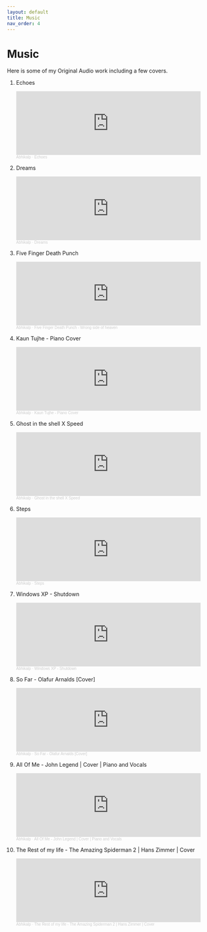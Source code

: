 ```yaml
---
layout: default
title: Music
nav_order: 4
---
```


# Music

Here is some of my Original Audio work including a few covers.

1. Echoes 
	<iframe width="100%" height="166" scrolling="no" frameborder="no" allow="autoplay" src="https://w.soundcloud.com/player/?url=https%3A//api.soundcloud.com/tracks/223260967&color=%23ff5500&auto_play=false&hide_related=false&show_comments=true&show_user=true&show_reposts=false&show_teaser=true"></iframe><div style="font-size: 10px; color: #cccccc;line-break: anywhere;word-break: normal;overflow: hidden;white-space: nowrap;text-overflow: ellipsis; font-family: Interstate,Lucida Grande,Lucida Sans Unicode,Lucida Sans,Garuda,Verdana,Tahoma,sans-serif;font-weight: 100;"><a href="https://soundcloud.com/lumosleo" title="Abhikalp" target="_blank" style="color: #cccccc; text-decoration: none;">Abhikalp</a> · <a href="https://soundcloud.com/lumosleo/echoes" title="Echoes" target="_blank" style="color: #cccccc; text-decoration: none;">Echoes</a></div> 



2. Dreams 
	<iframe width="100%" height="166" scrolling="no" frameborder="no" allow="autoplay" src="https://w.soundcloud.com/player/?url=https%3A//api.soundcloud.com/tracks/246577653&color=%23ff5500&auto_play=false&hide_related=false&show_comments=true&show_user=true&show_reposts=false&show_teaser=true"></iframe><div style="font-size: 10px; color: #cccccc;line-break: anywhere;word-break: normal;overflow: hidden;white-space: nowrap;text-overflow: ellipsis; font-family: Interstate,Lucida Grande,Lucida Sans Unicode,Lucida Sans,Garuda,Verdana,Tahoma,sans-serif;font-weight: 100;"><a href="https://soundcloud.com/lumosleo" title="Abhikalp" target="_blank" style="color: #cccccc; text-decoration: none;">Abhikalp</a> · <a href="https://soundcloud.com/lumosleo/dreams" title="Dreams" target="_blank" style="color: #cccccc; text-decoration: none;">Dreams</a></div> 



3. Five Finger Death Punch
	<iframe width="100%" height="166" scrolling="no" frameborder="no" allow="autoplay" src="https://w.soundcloud.com/player/?url=https%3A//api.soundcloud.com/tracks/359212757&color=%23ff5500&auto_play=false&hide_related=false&show_comments=true&show_user=true&show_reposts=false&show_teaser=true"></iframe><div style="font-size: 10px; color: #cccccc;line-break: anywhere;word-break: normal;overflow: hidden;white-space: nowrap;text-overflow: ellipsis; font-family: Interstate,Lucida Grande,Lucida Sans Unicode,Lucida Sans,Garuda,Verdana,Tahoma,sans-serif;font-weight: 100;"><a href="https://soundcloud.com/lumosleo" title="Abhikalp" target="_blank" style="color: #cccccc; text-decoration: none;">Abhikalp</a> · <a href="https://soundcloud.com/lumosleo/ffdp-wrong-side-of-heaven" title="Five Finger Death Punch - Wrong side of heaven" target="_blank" style="color: #cccccc; text-decoration: none;">Five Finger Death Punch - Wrong side of heaven</a></div>



4. Kaun Tujhe - Piano Cover 
	<iframe width="100%" height="166" scrolling="no" frameborder="no" allow="autoplay" src="https://w.soundcloud.com/player/?url=https%3A//api.soundcloud.com/tracks/324825919&color=%23ff5500&auto_play=false&hide_related=false&show_comments=true&show_user=true&show_reposts=false&show_teaser=true"></iframe><div style="font-size: 10px; color: #cccccc;line-break: anywhere;word-break: normal;overflow: hidden;white-space: nowrap;text-overflow: ellipsis; font-family: Interstate,Lucida Grande,Lucida Sans Unicode,Lucida Sans,Garuda,Verdana,Tahoma,sans-serif;font-weight: 100;"><a href="https://soundcloud.com/lumosleo" title="Abhikalp" target="_blank" style="color: #cccccc; text-decoration: none;">Abhikalp</a> · <a href="https://soundcloud.com/lumosleo/kaun-tujhe-piano-cover" title="Kaun Tujhe - Piano Cover" target="_blank" style="color: #cccccc; text-decoration: none;">Kaun Tujhe - Piano Cover</a></div>


5. Ghost in the shell X Speed 
	<iframe width="100%" height="166" scrolling="no" frameborder="no" allow="autoplay" src="https://w.soundcloud.com/player/?url=https%3A//api.soundcloud.com/tracks/318885518&color=%23ff5500&auto_play=false&hide_related=false&show_comments=true&show_user=true&show_reposts=false&show_teaser=true"></iframe><div style="font-size: 10px; color: #cccccc;line-break: anywhere;word-break: normal;overflow: hidden;white-space: nowrap;text-overflow: ellipsis; font-family: Interstate,Lucida Grande,Lucida Sans Unicode,Lucida Sans,Garuda,Verdana,Tahoma,sans-serif;font-weight: 100;"><a href="https://soundcloud.com/lumosleo" title="Abhikalp" target="_blank" style="color: #cccccc; text-decoration: none;">Abhikalp</a> · <a href="https://soundcloud.com/lumosleo/ghost-in-the-shell" title="Ghost in the shell X Speed" target="_blank" style="color: #cccccc; text-decoration: none;">Ghost in the shell X Speed</a></div>


6. Steps 
	<iframe width="100%" height="166" scrolling="no" frameborder="no" allow="autoplay" src="https://w.soundcloud.com/player/?url=https%3A//api.soundcloud.com/tracks/300305388&color=%23ff5500&auto_play=false&hide_related=false&show_comments=true&show_user=true&show_reposts=false&show_teaser=true"></iframe><div style="font-size: 10px; color: #cccccc;line-break: anywhere;word-break: normal;overflow: hidden;white-space: nowrap;text-overflow: ellipsis; font-family: Interstate,Lucida Grande,Lucida Sans Unicode,Lucida Sans,Garuda,Verdana,Tahoma,sans-serif;font-weight: 100;"><a href="https://soundcloud.com/lumosleo" title="Abhikalp" target="_blank" style="color: #cccccc; text-decoration: none;">Abhikalp</a> · <a href="https://soundcloud.com/lumosleo/steps" title="Steps" target="_blank" style="color: #cccccc; text-decoration: none;">Steps</a></div>


7. Windows XP - Shutdown 
	<iframe width="100%" height="166" scrolling="no" frameborder="no" allow="autoplay" src="https://w.soundcloud.com/player/?url=https%3A//api.soundcloud.com/tracks/315391727&color=%23ff5500&auto_play=false&hide_related=false&show_comments=true&show_user=true&show_reposts=false&show_teaser=true"></iframe><div style="font-size: 10px; color: #cccccc;line-break: anywhere;word-break: normal;overflow: hidden;white-space: nowrap;text-overflow: ellipsis; font-family: Interstate,Lucida Grande,Lucida Sans Unicode,Lucida Sans,Garuda,Verdana,Tahoma,sans-serif;font-weight: 100;"><a href="https://soundcloud.com/lumosleo" title="Abhikalp" target="_blank" style="color: #cccccc; text-decoration: none;">Abhikalp</a> · <a href="https://soundcloud.com/lumosleo/windows-xp-shutdown" title="Windows XP - Shutdown" target="_blank" style="color: #cccccc; text-decoration: none;">Windows XP - Shutdown</a></div>


8. So Far - Olafur Arnalds [Cover] 
	<iframe width="100%" height="166" scrolling="no" frameborder="no" allow="autoplay" src="https://w.soundcloud.com/player/?url=https%3A//api.soundcloud.com/tracks/532301271&color=%23ff5500&auto_play=false&hide_related=false&show_comments=true&show_user=true&show_reposts=false&show_teaser=true"></iframe><div style="font-size: 10px; color: #cccccc;line-break: anywhere;word-break: normal;overflow: hidden;white-space: nowrap;text-overflow: ellipsis; font-family: Interstate,Lucida Grande,Lucida Sans Unicode,Lucida Sans,Garuda,Verdana,Tahoma,sans-serif;font-weight: 100;"><a href="https://soundcloud.com/lumosleo" title="Abhikalp" target="_blank" style="color: #cccccc; text-decoration: none;">Abhikalp</a> · <a href="https://soundcloud.com/lumosleo/so-far-olafur-arnalds-cover" title="So Far - Olafur Arnalds [Cover]" target="_blank" style="color: #cccccc; text-decoration: none;">So Far - Olafur Arnalds [Cover]</a></div>


9. All Of Me - John Legend | Cover | Piano and Vocals 
	<iframe width="100%" height="166" scrolling="no" frameborder="no" allow="autoplay" src="https://w.soundcloud.com/player/?url=https%3A//api.soundcloud.com/tracks/573277008&color=%23ff5500&auto_play=false&hide_related=false&show_comments=true&show_user=true&show_reposts=false&show_teaser=true"></iframe><div style="font-size: 10px; color: #cccccc;line-break: anywhere;word-break: normal;overflow: hidden;white-space: nowrap;text-overflow: ellipsis; font-family: Interstate,Lucida Grande,Lucida Sans Unicode,Lucida Sans,Garuda,Verdana,Tahoma,sans-serif;font-weight: 100;"><a href="https://soundcloud.com/lumosleo" title="Abhikalp" target="_blank" style="color: #cccccc; text-decoration: none;">Abhikalp</a> · <a href="https://soundcloud.com/lumosleo/all-of-me-john-legend-cover-piano-and-vocals" title="All Of Me - John Legend | Cover | Piano and Vocals" target="_blank" style="color: #cccccc; text-decoration: none;">All Of Me - John Legend | Cover | Piano and Vocals</a></div>


10. The Rest of my life - The Amazing Spiderman 2 | Hans Zimmer | Cover 
	<iframe width="100%" height="166" scrolling="no" frameborder="no" allow="autoplay" src="https://w.soundcloud.com/player/?url=https%3A//api.soundcloud.com/tracks/195868363&color=%23ff5500&auto_play=false&hide_related=false&show_comments=true&show_user=true&show_reposts=false&show_teaser=true"></iframe><div style="font-size: 10px; color: #cccccc;line-break: anywhere;word-break: normal;overflow: hidden;white-space: nowrap;text-overflow: ellipsis; font-family: Interstate,Lucida Grande,Lucida Sans Unicode,Lucida Sans,Garuda,Verdana,Tahoma,sans-serif;font-weight: 100;"><a href="https://soundcloud.com/lumosleo" title="Abhikalp" target="_blank" style="color: #cccccc; text-decoration: none;">Abhikalp</a> · <a href="https://soundcloud.com/lumosleo/the-rest-of-my-life-the" title="The Rest of my life - The Amazing Spiderman 2 | Hans Zimmer | Cover" target="_blank" style="color: #cccccc; text-decoration: none;">The Rest of my life - The Amazing Spiderman 2 | Hans Zimmer | Cover</a></div>
